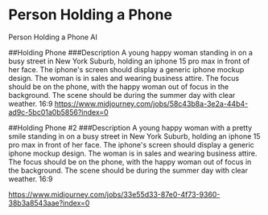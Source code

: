# Person Holding a Phone
Person Holding a Phone AI


##Holding Phone
###Description 
A young happy woman standing in on a busy street in New York Suburb, holding an iphone 15 pro max in front of her face. The iphone's screen should display a generic iphone mockup design. The woman is in sales and wearing business attire. The focus should be on the phone, with the happy woman out of focus in the background. The scene should be during the summer day with clear weather. 16:9
https://www.midjourney.com/jobs/58c43b8a-3e2a-44b4-ad9c-5bc01a0b5856?index=0


##Holding Phone #2
###Description
A young happy woman with a pretty smile standing in on a busy street in New York Suburb, holding an iphone 15 pro max in front of her face. The iphone's screen should display a generic iphone mockup design. The woman is in sales and wearing business attire. The focus should be on the phone, with the happy woman out of focus in the background. The scene should be during the summer day with clear weather. 16:9

https://www.midjourney.com/jobs/33e55d33-87e0-4f73-9360-38b3a8543aae?index=0

